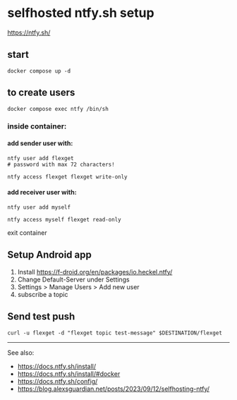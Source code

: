 # selfhosted ntfy.sh setup

https://ntfy.sh/

## start

    docker compose up -d

## to create users

    docker compose exec ntfy /bin/sh

### inside container:

#### add sender user with:

    ntfy user add flexget
    # password with max 72 characters!

    ntfy access flexget flexget write-only

#### add receiver user with:

    ntfy user add myself

    ntfy access myself flexget read-only

exit container

## Setup Android app

1. Install https://f-droid.org/en/packages/io.heckel.ntfy/
1. Change Default-Server under Settings
1. Settings > Manage Users > Add new user
1. subscribe a topic

## Send test push

    curl -u flexget -d "flexget topic test-message" $DESTINATION/flexget

---

See also:
* https://docs.ntfy.sh/install/
* https://docs.ntfy.sh/install/#docker
* https://docs.ntfy.sh/config/
* https://blog.alexsguardian.net/posts/2023/09/12/selfhosting-ntfy/
